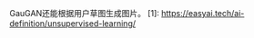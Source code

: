 

<!--
 * @version:
 * @Author:  StevenJokess https://github.com/StevenJokess
 * @Date: 2020-11-11 20:59:35
 * @LastEditors:  StevenJokess https://github.com/StevenJokess
 * @LastEditTime: 2020-11-11 20:59:51
 * @Description:
 * @TODO::
 * @Reference:
-->
GauGAN还能根据用户草图生成图片。
[1]: https://easyai.tech/ai-definition/unsupervised-learning/

